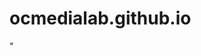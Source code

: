 # ocmedialab.github.io

<!-- https://docs.github.com/en/pages/configuring-a-custom-domain-for-your-github-pages-site -->

<!-- https://docs.github.com/en/pages -->

<!-- https://js.org -->

<!-- https://devcenter.heroku.com/articles/error-pages#testing -->

"
